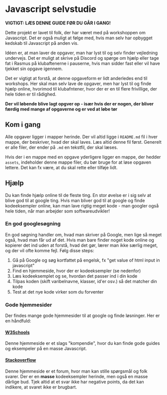 # Javascript selvstudie

**VIGTIGT: LÆS DENNE GUIDE FØR DU GÅR I GANG!**

Dette projekt er lavet til folk, der har været med på workshoppen om Javascript. Det er også muligt at følge med, hvis man selv har opbygget kedskab til Javascript på anden vis. 

Idéen er, at man laver de opgaver, man har lyst til og selv finder vejledning undervejs. Det er muligt at skrive på Discord og spørge om hjælp eller tage fat i Rasmus på klubaftenerne i pauserne, hvis man sidder fast eller vil have tjekket sin opgave igennem. 

Det er vigtigt at forstå, at denne opgaveform er lidt anderledes end til workshops. Her skal man selv lave de opgaver, men har lyst til og finde hjælp online, hvorimod til klubafntener, hvor der er en til flere frivillige, der hele tiden er til rådighed. 

**Der vil løbende blive lagt opgver op - især hvis der er nogen, der bliver færdig med mange af opgaverne og er ved at løbe tør** 

## Kom i gang
Alle opgaver ligger i mapper herinde. Der vil altid ligge i `README.md` fil i hver mappe, der beskriver, hvad der skal laves. Læs altid denne fil først. Generelt er alle filer, der ender på `.md` en tekstfil, der skal læses. 

Hvis der i en mappe med en opgave yderligere ligger en mappe, der hedder `assets`, indeholder denne mappe filer, du bør bruge for at løse opgaven lettere. Det kan fx være, at du skal rette eller tilføje lidt. 

## Hjælp
Du kan finde hjælp online til de fleste ting. En stor øvelse er i sig selv at blive god til at google ting. Hvis man bliver god til at google og finde kodeeksempler online, kan man lave rigtig meget kode - man googler også hele tiden, når man arbejder som softwareudvikler! 

### En god googlesøgning
En god søgning handler om, hvad man skriver på Google, men lige så meget også, hvad man får ud af det. Hvis man bare finder noget kode online og kopierer det ind uden at forstå, hvad det gør, lærer man ikke særlig meget, og der vil ofte komme fejl. Følg disse steps: 

1. Gå på Google og søg kortfattet på engelsk, fx "get value of html input in javascript"
2. Find en hjemmeside, hvor der er kodeeksempler (se nedenfor)
3. Læs kodeeksemplet og se, hvordan det passer ind i din kode
4. Tilpas koden (skift varibelnavne, klasser, id'er osv.) så det matcher din kode
5. Test at det nye kode virker som du forventer

### Gode hjemmesider
Der findes mange gode hjemmesider til at google og finde løsninger. Her er en håndfuld: 

#### [W3Schools](https://www.w3schools.com/js/default.asp)
Denne hjemmeside er et slags "kompendie", hvor du kan finde gode guides og eksempeler på en masse Javascript. 

#### [Stackoverflow](https://stackoverflow.com/questions/tagged/javascript) 
Denne hjemmeside er et forum, hvor man kan stille spørgsmål og folk svarer. Der er en **masse** kodeeksempler herinde, men også en masse dårlige bud. Tjek altid at et svar ikke har negative points, da det kan indikere, at svaret ikke er brugbart. 
